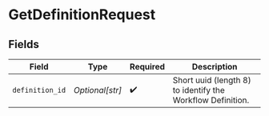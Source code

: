 # GetDefinitionRequest


## Fields

| Field                                                      | Type                                                       | Required                                                   | Description                                                |
| ---------------------------------------------------------- | ---------------------------------------------------------- | ---------------------------------------------------------- | ---------------------------------------------------------- |
| `definition_id`                                            | *Optional[str]*                                            | :heavy_check_mark:                                         | Short uuid (length 8) to identify the Workflow Definition. |